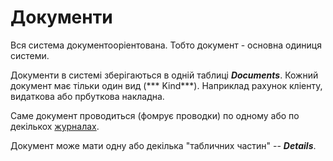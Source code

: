 ﻿# Документи

Вся система документооріентована. Тобто документ - основна одиниця системи.

Документи в системі зберігаються в одній таблиці ***Documents***.
Кожний документ має тільки один вид (*** Kind***). Наприклад рахунок кліенту, 
видаткова або прбуткова накладна.

Саме документ проводиться (фомрує проводки) по одному або по декількох 
[журналах](..\Journal\index.md).

Документ може мати одну або декілька "табличних частин" -- ***Details***.
